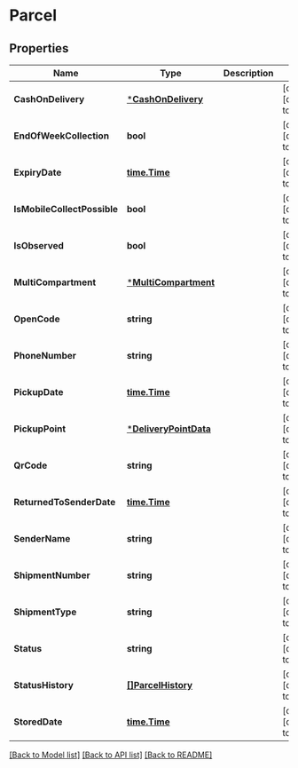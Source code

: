 # Parcel

## Properties
Name | Type | Description | Notes
------------ | ------------- | ------------- | -------------
**CashOnDelivery** | [***CashOnDelivery**](CashOnDelivery.md) |  | [optional] [default to null]
**EndOfWeekCollection** | **bool** |  | [optional] [default to null]
**ExpiryDate** | [**time.Time**](time.Time.md) |  | [optional] [default to null]
**IsMobileCollectPossible** | **bool** |  | [optional] [default to null]
**IsObserved** | **bool** |  | [optional] [default to null]
**MultiCompartment** | [***MultiCompartment**](MultiCompartment.md) |  | [optional] [default to null]
**OpenCode** | **string** |  | [optional] [default to null]
**PhoneNumber** | **string** |  | [optional] [default to null]
**PickupDate** | [**time.Time**](time.Time.md) |  | [optional] [default to null]
**PickupPoint** | [***DeliveryPointData**](DeliveryPointData.md) |  | [optional] [default to null]
**QrCode** | **string** |  | [optional] [default to null]
**ReturnedToSenderDate** | [**time.Time**](time.Time.md) |  | [optional] [default to null]
**SenderName** | **string** |  | [optional] [default to null]
**ShipmentNumber** | **string** |  | [optional] [default to null]
**ShipmentType** | **string** |  | [optional] [default to null]
**Status** | **string** |  | [optional] [default to null]
**StatusHistory** | [**[]ParcelHistory**](ParcelHistory.md) |  | [optional] [default to null]
**StoredDate** | [**time.Time**](time.Time.md) |  | [optional] [default to null]

[[Back to Model list]](../README.md#documentation-for-models) [[Back to API list]](../README.md#documentation-for-api-endpoints) [[Back to README]](../README.md)

